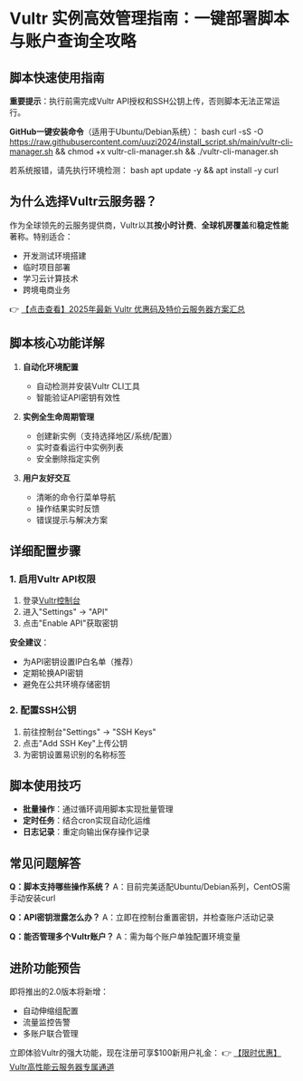 # Vultr 实例高效管理指南：一键部署脚本与账户查询全攻略

## 脚本快速使用指南

**重要提示**：执行前需完成Vultr API授权和SSH公钥上传，否则脚本无法正常运行。

**GitHub一键安装命令**（适用于Ubuntu/Debian系统）：
bash
curl -sS -O https://raw.githubusercontent.com/uuzi2024/install_script.sh/main/vultr-cli-manager.sh && chmod +x vultr-cli-manager.sh && ./vultr-cli-manager.sh

若系统报错，请先执行环境检测：
bash
apt update -y && apt install -y curl

## 为什么选择Vultr云服务器？

作为全球领先的云服务提供商，Vultr以其**按小时计费**、**全球机房覆盖**和**稳定性能**著称。特别适合：
- 开发测试环境搭建
- 临时项目部署
- 学习云计算技术
- 跨境电商业务

👉 [【点击查看】2025年最新 Vultr 优惠码及特价云服务器方案汇总](https://bit.ly/VuLtr)

## 脚本核心功能详解

1. **自动化环境配置**
   - 自动检测并安装Vultr CLI工具
   - 智能验证API密钥有效性

2. **实例全生命周期管理**
   - 创建新实例（支持选择地区/系统/配置）
   - 实时查看运行中实例列表
   - 安全删除指定实例

3. **用户友好交互**
   - 清晰的命令行菜单导航
   - 操作结果实时反馈
   - 错误提示与解决方案

## 详细配置步骤

### 1. 启用Vultr API权限
1. 登录[Vultr控制台](https://bit.ly/VuLtr)
2. 进入"Settings" → "API"
3. 点击"Enable API"获取密钥

**安全建议**：
- 为API密钥设置IP白名单（推荐）
- 定期轮换API密钥
- 避免在公共环境存储密钥

### 2. 配置SSH公钥
1. 前往控制台"Settings" → "SSH Keys"
2. 点击"Add SSH Key"上传公钥
3. 为密钥设置易识别的名称标签

## 脚本使用技巧

- **批量操作**：通过循环调用脚本实现批量管理
- **定时任务**：结合cron实现自动化运维
- **日志记录**：重定向输出保存操作记录

## 常见问题解答

**Q：脚本支持哪些操作系统？**
A：目前完美适配Ubuntu/Debian系列，CentOS需手动安装curl

**Q：API密钥泄露怎么办？**
A：立即在控制台重置密钥，并检查账户活动记录

**Q：能否管理多个Vultr账户？**
A：需为每个账户单独配置环境变量

## 进阶功能预告

即将推出的2.0版本将新增：
- 自动伸缩组配置
- 流量监控告警
- 多账户联合管理

立即体验Vultr的强大功能，现在注册可享$100新用户礼金：
👉 [【限时优惠】Vultr高性能云服务器专属通道](https://bit.ly/VuLtr)